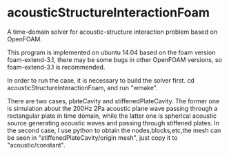 # acousticStructureInteractionFoam
A time-domain solver for acoustic-structure interaction problem based on OpenFOAM.

This program is implemented on ubuntu 14.04 based on the foam version foam-extend-3.1, there may be some bugs in other OpenFOAM versions, so foam-extend-3.1 is recommended.

In order to run the case, it is necessary to  build the solver first. cd acousticStructureInteractionFoam, and run "wmake".

There are two cases, plateCavity and stiffenedPlateCavity. The former one is simulation about the 200Hz 2Pa acoustic plane wave passing through a rectangular plate in time domain, while the latter one is spherical acoustic source generating acoustic waves and passing through stiffened plates. In the second case, I use python to obtain the nodes,blocks,etc,the mesh can be seen in "stiffenedPlateCavity/origin mesh", just copy it to "acoustic/constant".

